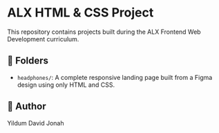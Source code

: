 # ALX HTML & CSS Project

This repository contains projects built during the ALX Frontend Web Development curriculum.

## 📁 Folders

- `headphones/`: A complete responsive landing page built from a Figma design using only HTML and CSS.

## 🧠 Author

Yildum David Jonah
